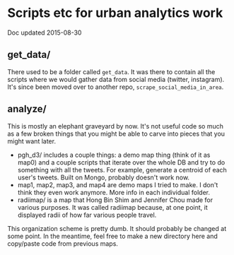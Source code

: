 # Scripts etc for urban analytics work
Doc updated 2015-08-30

## get_data/

There used to be a folder called `get_data`. It was there to contain all the scripts where we would gather data from social media (twitter, instagram). It's since been moved over to another repo, `scrape_social_media_in_area`.

## analyze/

This is mostly an elephant graveyard by now. It's not useful code so much as a few broken things that you might be able to carve into pieces that you might want later.

- pgh_d3/ includes a couple things: a demo map thing (think of it as map0) and a couple scripts that iterate over the whole DB and try to do something with all the tweets. For example, generate a centroid of each user's tweets. Built on Mongo, probably doesn't work now.
- map1, map2, map3, and map4 are demo maps I tried to make. I don't think they even work anymore. More info in each individual folder.
- radiimap/ is a map that Hong Bin Shim and Jennifer Chou made for various purposes. It was called radiimap because, at one point, it displayed radii of how far various people travel.

This organization scheme is pretty dumb. It should probably be changed at some point. In the meantime, feel free to make a new directory here and copy/paste code from previous maps.
